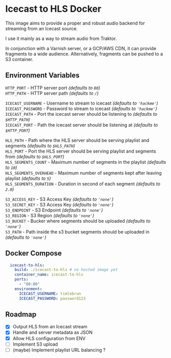 Icecast to HLS Docker
===

This image aims to provide a proper and robust audio backend for streaming from an Icecast source.

I use it mainly as a way to stream audio from Traktor.

In conjunction with a Varnish server, or a GCP/AWS CDN, it can provide fragments to a wide audience.
Alternatively, fragments can be pushed to a S3 container.

## Environment Variables

`HTTP_PORT` - HTTP server port *(defaults to `80`)*  
`HTTP_PATH` - HTTP server path *(defaults to `/`)*

`ICECAST_USERNAME` - Username to stream to icecast *(defaults to `'hackme'`)*  
`ICECAST_PASSWORD` - Password to stream to icecast *(defaults to `'hackme'`)*  
`ICECAST_PATH` - Port the icecast server should be listening to *(defaults to `$HTTP_PATH`)*  
`ICECAST_PORT` - Path the icecast server should be listening at *(defaults to `$HTTP_PORT`)*  

`HLS_PATH` - Path where the HLS server should be serving playlist and segments *(defaults to `$HLS_PATH`)*  
`HLS_PORT` - Port the HLS server should be serving playlist and segments from *(defaults to `$HLS_PORT`)*  
`HLS_SEGMENTS_COUNT` -  Maximum number of segments in the playlist *(defaults to `10`)*  
`HLS_SEGMENTS_OVERHEAD` - Maximum number of segments kept after leaving playlist *(defaults to `5`)*  
`HLS_SEGMENTS_DURATION` - Duration in second of each segment *(defaults to `2.0`)*  

  `S3_ACCESS_KEY` - S3 Access Key *(defaults to `'none'`)*  
  `S3_SECRET_KEY` - S3 Access Key *(defaults to `'none'`)*  
  `S3_ENDPOINT` - S3 Endpoint *(defaults to `'none'`)*  
  `S3_REGION` - S3 Region *(defaults to `'none'`)*  
  `S3_BUCKET` - Bucker where segments should be uploaded *(defaults to `'none'`)*  
  `S3_PATH` - Path inside the s3 bucket segments should be uploaded in *(defaults to `'none'`)*  

## Docker Compose

```yml
  icecast-to-hls:
    build: ./icecast-to-hls # no hosted image yet
    container_name: icecast-to-hls
    ports:
      - "80:80"
    environment:
      ICECAST_USERNAME: timlebrun
      ICECAST_PASSWORD: password123
```

## Roadmap
- [x] Output HLS from an Icecast stream
- [x] Handle and server metadata as JSON
- [x] Allow HLS configuration from ENV
- [ ] Implement S3 upload
- [ ] (maybe) Implement playlist URL balancing ? 